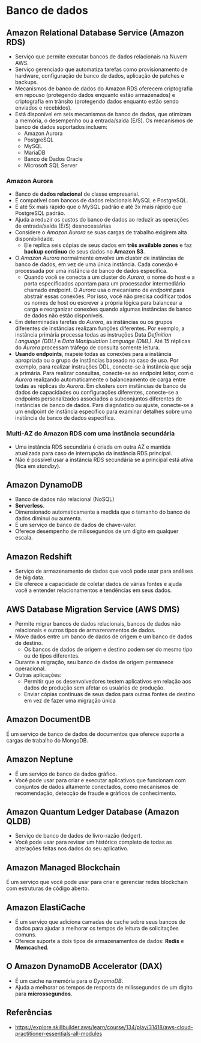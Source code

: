 # Banco de dados

## Amazon Relational Database Service (Amazon RDS)

- Serviço que permite executar bancos de dados relacionais na Nuvem AWS.
- Serviço gerenciado que automatiza tarefas como provisionamento de hardware, configuração de banco de dados, aplicação de patches e backups.
- Mecanismos de banco de dados do Amazon RDS oferecem criptografia em repouso (protegendo dados enquanto estão armazenados) e criptografia em trânsito (protegendo dados enquanto estão sendo enviados e recebidos).
- Está disponível em seis mecanismos de banco de dados, que otimizam a memória, o desempenho ou a entrada/saída (E/S). Os mecanismos de banco de dados suportados incluem:
    - Amazon Aurora
    - PostgreSQL
    - MySQL
    - MariaDB
    - Banco de Dados Oracle
    - Microsoft SQL Server

### Amazon Aurora

- Banco de **dados relacional** de classe empresarial.
- É compatível com bancos de dados relacionais MySQL e PostgreSQL.
- É até 5x mais rápido que o MySQL padrão e até 3x mais rápido que PostgreSQL padrão.
- Ajuda a reduzir os custos do banco de dados ao reduzir as operações de entrada/saída (E/S) desnecessárias
- Considere o _Amazon Aurora_ se suas cargas de trabalho exigirem alta disponibilidade.
    - Ele replica seis cópias de seus dados em **três available zones** e faz **backup contínuo** de seus dados no **Amazon S3**.
- O _Amazon Aurora_ normalmente envolve um cluster de instâncias de banco de dados, em vez de uma única instância. Cada conexão é processada por uma instância de banco de dados específica.
    - Quando você se conecta a um cluster do _Aurora_, o nome do host e a porta especificados apontam para um processador intermediário chamado endpoint. O _Aurora_ usa o mecanismo de _endpoint_ para abstrair essas conexões. Por isso, você não precisa codificar todos os nomes de host ou escrever a própria lógica para balancear a carga e reorganizar conexões quando algumas instâncias de banco de dados não estão disponíveis.
- Em determinadas tarefas do _Aurora_, as instâncias ou os grupos diferentes de instâncias realizam funções diferentes. Por exemplo, a instância primária processa todas as instruções Data _Definition Language (DDL)_ e _Data Manipulation Language (DML)_. Até 15 réplicas do _Aurora_ processam tráfego de consulta somente leitura.
- **Usando endpoints**, mapeie todas as conexões para a instância apropriada ou o grupo de instâncias baseado no caso de uso. Por exemplo, para realizar instruções DDL, conecte-se à instância que seja a primária. Para realizar consultas, conecte-se ao endpoint leitor, com o _Aurora_ realizando automaticamente o balanceamento de carga entre todas as réplicas do _Aurora_. Em clusters com instâncias de banco de dados de capacidades ou configurações diferentes, conecte-se a endpoints personalizados associados a subconjuntos diferentes de instâncias de banco de dados. Para diagnóstico ou ajuste, conecte-se a um endpoint de instância específico para examinar detalhes sobre uma instância de banco de dados específica.

### Multi-AZ do Amazon RDS com uma instância secundária

- Uma instância RDS secundária é criada em outra AZ e mantida atualizada para caso de interrupção da instância RDS principal.
- Não é possível usar a instância RDS secundária se a principal está ativa (fica em _standby_).

## Amazon DynamoDB

- Banco de dados não relacional (NoSQL)
- **Serverless**.
- Dimensionado automaticamente a medida que o tamanho do banco de dados diminui ou aumenta.
- É um serviço de banco de dados de chave-valor.
- Oferece desempenho de milissegundos de um dígito em qualquer escala.

## Amazon Redshift

- Serviço de armazenamento de dados que você pode usar para análises de big data.
- Ele oferece a capacidade de coletar dados de várias fontes e ajuda você a entender relacionamentos e tendências em seus dados.

## AWS Database Migration Service (AWS DMS)

- Permite migrar bancos de dados relacionais, bancos de dados não relacionais e outros tipos de armazenamentos de dados.
- Move dados entre um banco de dados de origem e um banco de dados de destino.
    - Os bancos de dados de origem e destino podem ser do mesmo tipo ou de tipos diferentes.
- Durante a migração, seu banco de dados de origem permanece operacional.
- Outras aplicações:
    - Permitir que os desenvolvedores testem aplicativos em relação aos dados de produção sem afetar os usuários de produção.
    - Enviar cópias contínuas de seus dados para outras fontes de destino em vez de fazer uma migração única

## Amazon DocumentDB

É um serviço de banco de dados de documentos que oferece suporte a cargas de trabalho do MongoDB.

## Amazon Neptune

- É um serviço de banco de dados gráfico.
- Você pode usar para criar e executar aplicativos que funcionam com conjuntos de dados altamente conectados, como mecanismos de recomendação, detecção de fraude e gráficos de conhecimento.

## Amazon Quantum Ledger Database (Amazon QLDB)

- Serviço de banco de dados de livro-razão (ledger).
- Você pode usar para revisar um histórico completo de todas as alterações feitas nos dados do seu aplicativo.

## Amazon Managed Blockchain

É um serviço que você pode usar para criar e gerenciar redes blockchain com estruturas de código aberto.

## Amazon ElastiCache

- É um serviço que adiciona camadas de cache sobre seus bancos de dados para ajudar a melhorar os tempos de leitura de solicitações comuns.
- Oferece suporte a dois tipos de armazenamentos de dados: **Redis** e **Memcached**.

## O Amazon DynamoDB Accelerator (DAX)

- É um cache na memória para o _DynamoDB_.
- Ajuda a melhorar os tempos de resposta de milissegundos de um dígito para **microssegundos**.

## Referências

- <https://explore.skillbuilder.aws/learn/course/134/play/31418/aws-cloud-practitioner-essentials-all-modules>

